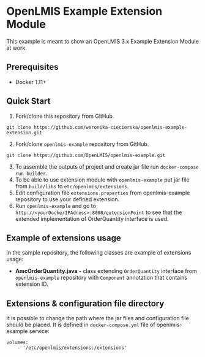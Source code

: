 # OpenLMIS Example Extension Module
This example is meant to show an OpenLMIS 3.x Example Extension Module at work.

## Prerequisites
* Docker 1.11+

## Quick Start
1. Fork/clone this repository from GitHub.

 ```shell
 git clone https://github.com/weronika-ciecierska/openlmis-example-extension.git
 ```
2. Fork/clone `openlmis-example` repository from GitHub.

 ```shell
 git clone https://github.com/OpenLMIS/openlmis-example.git
 ```
3. To assemble the outputs of project and create jar file run `docker-compose run builder`.
4. To be able to use extension module with `openlmis-example` put jar file from `build/libs` to `etc/openlmis/extensions`.
5. Edit configuration file `extensions.properties` from openlmis-example repository to use your defined extension.
6. Run `openlmis-example` and go to `http://<yourDockerIPAdress>:8080/extensionPoint` to see
that the extended implementation of OrderQuantity interface is used.

## <a name="extensions"></a> Example of extensions usage

In the sample repository, the following classes are example of extensions usage:

- **AmcOrderQuantity.java** - class extending `OrderQuantity` interface from `openlmis-example`
repository with `Component` annotation that contains extension ID.


## <a name="extensions"></a> Extensions & configuration file directory

It is possible to change the path where the jar files and configuration file should be placed.
It is defined in `docker-compose.yml` file of openlmis-example service:

```
volumes:
    - '/etc/openlmis/extensions:/extensions'
```